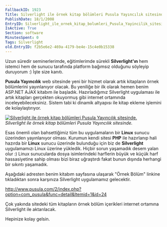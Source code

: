 ```yaml
---
FallbackID: 1923
Title: Silverlight ile örnek kitap bölümleri Pusula Yayıncılık sitesinde.
PublishDate: 18/1/2008
EntryID: Silverlight_ile_ornek_kitap_bolumleri_Pusula_Yayincilik_sitesinde
IsActive: True
Section: software
MinutesSpent: 0
Tags: Silverlight
old.EntryID: f2b5e6e2-469a-4179-be4e-15c4e0b15338
---
```

Uzun süredir seminerlerimde, eğitimlerimde sürekli **Silverlight'ın**
hem istemci hem de sunucu tarafında platform bağımsız olduğunu söyleyip
duruyorum :) İşte size kanıtı.

**Pusula Yayıncılık** web sitesinde yeni bir hizmet olarak artık
kitapların örnek bölümlerini yayınlanıyor olacak. Bu yeniliğe bir ilk
olarak hemen benim ASP.NET AJAX kitabım ile başladık. Hazırladığımız
Silverlight uygulaması ile artık kitapları gerçekten okuyormuş gibi
internet ortamında inceleyebileceksiniz. Sistem tabi ki dinamik
altyapısı ile kitap ekleme işlemini de kolaylaştırıyor.

[![Silverlight ile örnek kitap bölümleri Pusula Yayıncılık
sitesinde.](http://cdn.daron.yondem.com/assets/1923/17012008_1.jpg)](http://www.pusula.com/silverlight/aspnetajax)\
*Silverlight ile örnek kitap bölümleri Pusula Yayıncılık sitesinde.*

Esas önemli olan bahsettiğimiz tüm bu uygulamaların bir **Linux** sunucu
üzerinden yayınlanıyor olması. Kurumun kendi sitesi **PHP** ile
hazırlanıp hali hazırda bir **Linux** sunucu üzerinde bulunduğu için biz
de **Silverlight** uygulamamızı Linux üzerine yükledik. Hiçbir sorun
yaşamadık desem yalan olur :) Linux sunucularda dosya isimlerindeki
harflerin büyük ve küçük harf hassasiyetine sahip olması bizi biraz
uğraştırdı fakat bunun dışında herhangi bir sıkıntı yaşamadık.

Aşağıdaki adresten benim kitabım sayfasına ulaşarak "Örnek Bölüm"
linkine tıkladıktan sonra karşınıza Silverlight uygulamamız gelecektir.

<http://www.pusula.com/2/index.php?option=com_pusula&func=detail&Itemid=1&id=24>

Çok yakında sitedeki tüm kitapların örnek bölüm içerikleri internet
ortamına Silverlight ile aktarılacak.

Hepinize kolay gelsin.


